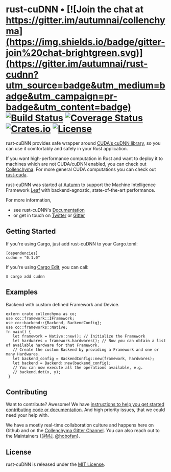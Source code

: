 # rust-cuDNN • [![Join the chat at https://gitter.im/autumnai/collenchyma](https://img.shields.io/badge/gitter-join%20chat-brightgreen.svg)](https://gitter.im/autumnai/rust-cudnn?utm_source=badge&utm_medium=badge&utm_campaign=pr-badge&utm_content=badge) [![Build Status](https://travis-ci.org/autumnai/rust-cudnn.svg?branch=master)](https://travis-ci.org/autumnai/rust-cudnn) [![Coverage Status](https://coveralls.io/repos/autumnai/rust-cudnn/badge.svg?branch=master&service=github)](https://coveralls.io/github/autumnai/rust-cudnn?branch=master) [![Crates.io](http://meritbadge.herokuapp.com/rust-cudnn)](https://crates.io/crates/rust-cudnn) [![License](https://img.shields.io/crates/l/rust-cudnn.svg)](LICENSE)

rust-cuDNN provides safe wrapper around [CUDA's cuDNN library][cudnn], so you can use
it comfortably and safely in your Rust application.

If you want high-performance computation in Rust and want to deploy it to machines
which are not CUDA/cuDNN enabled, you can check out [Collenchyma][collenchyma].
For more general CUDA computations you can check out [rust-cuda][rust-cuda].

rust-cuDNN was started at [Autumn][autumn] to support the Machine Intelligence
Framework [Leaf][leaf] with backend-agnostic, state-of-the-art performance.

For more information,

* see rust-cuDNN's [Documentation](http://autumnai.github.io/collenchyma)
* or get in touch on [Twitter][twitter-autumn] or [Gitter][gitter-collenchyma]

[cudnn]: https://developer.nvidia.com/cudnn
[rust-cuda]: https://github.com/autumnai/rust-cuda
[collenchyma]: https://github.com/autumnai/collenchyma
[autumn]: http://autumnai.com
[leaf]: https://github.com/autumnai/leaf
[twitter-autumn]: https://twitter.com/autumn_eng

## Getting Started

If you're using Cargo, just add rust-cuDNN to your Cargo.toml:

    [dependencies]
    cudnn = "0.1.0"

If you're using [Cargo Edit][cargo-edit], you can call:

    $ cargo add cudnn

[cargo-edit]: https://github.com/killercup/cargo-edit

## Examples

Backend with custom defined Framework and Device.

```
extern crate collenchyma as co;
use co::framework::IFramework;
use co::backend::{Backend, BackendConfig};
use co::frameworks::Native;
fn main() {
   let framework = Native::new(); // Initialize the Framework
   let hardwares = framework.hardwares(); // Now you can obtain a list of available hardware for that Framework.
   // Create the custom Backend by providing a Framework and one or many Hardwares.
   let backend_config = BackendConfig::new(framework, hardwares);
   let backend = Backend::new(backend_config);
   // You can now execute all the operations available, e.g.
   // backend.dot(x, y);
 }
```

## Contributing

Want to contribute? Awesome! We have
[instructions to help you get started contributing code or documentation][contributing].
And high priority issues, that we could need your help with.

We have a mostly real-time collaboration culture and happens here on Github and
on the [Collenchyma Gitter Channel][gitter-collenchyma].
You can also reach out to the Maintainers
{[@MJ][mj], [@hobofan][hobofan]}.

[contributing]: CONTRIBUTING.md
[gitter-collenchyma]: https://gitter.im/autumnai/collenchyma
[mj]: https://twitter.com/mjhirn
[hobofan]: https://twitter.com/hobofan

## License

rust-cuDNN is released under the [MIT License][license].

[license]: LICENSE
